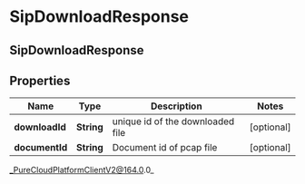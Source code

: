 # SipDownloadResponse

## SipDownloadResponse

## Properties

|Name | Type | Description | Notes|
|------------ | ------------- | ------------- | -------------|
| **downloadId** | **String** | unique id of the downloaded file | [optional] |
| **documentId** | **String** | Document id of pcap file | [optional] |



_PureCloudPlatformClientV2@164.0.0_
